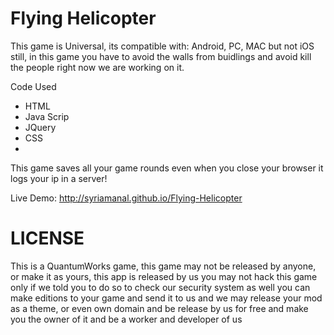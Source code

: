 Flying Helicopter
================

This game is Universal, its compatible with:
Android, PC, MAC but not iOS still,
in this game you have to avoid the walls
from buidlings and avoid kill the people
right now we are working on it.

Code Used

*  HTML
*  Java Scrip
*  JQuery
*  CSS
*  
 

This game saves all your game rounds even when you close your browser it logs your ip in a server!

Live Demo: http://syriamanal.github.io/Flying-Helicopter

LICENSE
========
This is a QuantumWorks game, this game may not be released
by anyone, or make it as yours, this app is released by us
you may not hack this game only if we told you to do so to
check our security system as well you can make editions to
your game and send it to us and we may release your mod as
a theme, or even own domain and be release by us for free
and make you the owner of it and be a worker and developer
of us
